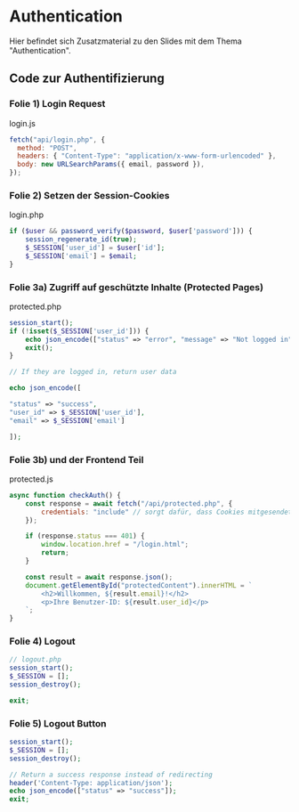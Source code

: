 # Authentication

Hier befindet sich Zusatzmaterial zu den Slides mit dem Thema "Authentication".

## Code zur Authentifizierung

### Folie 1) Login Request

login.js

```js
fetch("api/login.php", {
  method: "POST",
  headers: { "Content-Type": "application/x-www-form-urlencoded" },
  body: new URLSearchParams({ email, password }),
});
```

### Folie 2) Setzen der Session-Cookies

login.php

```php
if ($user && password_verify($password, $user['password'])) {
    session_regenerate_id(true);
    $_SESSION['user_id'] = $user['id'];
    $_SESSION['email'] = $email;
}
```

### Folie 3a) Zugriff auf geschützte Inhalte (Protected Pages)

protected.php

```php
session_start();
if (!isset($_SESSION['user_id'])) {
    echo json_encode(["status" => "error", "message" => "Not logged in"]);
    exit();
}
```

```PHP
// If they are logged in, return user data

echo json_encode([

"status" => "success",
"user_id" => $_SESSION['user_id'],
"email" => $_SESSION['email']

]);
```

### Folie 3b) und der Frontend Teil

protected.js

```JavaScript
async function checkAuth() {
    const response = await fetch("/api/protected.php", {
        credentials: "include" // sorgt dafür, dass Cookies mitgesendet werden
    });

    if (response.status === 401) {
        window.location.href = "/login.html";
        return;
    }

    const result = await response.json();
    document.getElementById("protectedContent").innerHTML = `
        <h2>Willkommen, ${result.email}!</h2>
        <p>Ihre Benutzer-ID: ${result.user_id}</p>
    `;
}

```

### Folie 4) Logout

```php
// logout.php
session_start();
$_SESSION = [];
session_destroy();

exit;
```

### Folie 5) Logout Button

```php
session_start();
$_SESSION = [];
session_destroy();

// Return a success response instead of redirecting
header('Content-Type: application/json');
echo json_encode(["status" => "success"]);
exit;
```
